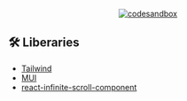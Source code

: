 <p align="center">
  <a href="[https://todo-list-v2-multilingual.vercel.app/](https://aha-ui.vercel.app/)"><img alt="codesandbox" src="https://img.shields.io/badge/open%20in%20Vercel-000000?style=for-the-badge&logo=vercel&logoColor=white"></a>  
</p>


## 🛠 Liberaries
- [Tailwind](https://tailwindcss.com/)
- [MUI](https://mui.com/)
- [react-infinite-scroll-component](https://github.com/ankeetmaini/react-infinite-scroll-component)
